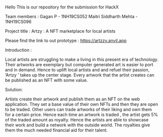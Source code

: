 Hello 
This is our repository for the submission for HackX

Team members : Gagan P - 1NH19CS052
               Maitri Siddharth Mehta - 1NH19CS096
               
Project title : Artzy : A NFT marketplace for local artists


Please find the link to out prototype :
https://artzzy.anvil.app

Introduction :

Local artists are struggling to make a living in this present era of technology. Their artworks are exemplary but computer generated art is easier to port and in demand.
Hence to uplift local artists and and refuel their passion, ‘Artzy ‘ takes up the center stage. Every artwork that the artist creates can be published as an NFT with some value.


Solution:

Artists create their artwork and publish them as an NFT on the web application. They set a base value of their own NFTs and then they are open to be traded.
Other users can trade artworks of their liking and own them for a certain price. Hence each time an artwork is traded , the artist gets 5% of the traded amount as royalty.
Hence the artists are able to showcase their work and build a network with the outside world. The royalties give them the much needed financial aid for their talent.

